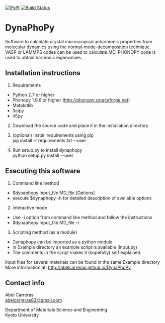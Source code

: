 [![PyPI](https://img.shields.io/pypi/dm/dynaphopy.svg?maxAge=2592000)](https://pypi.python.org/pypi/dynaphopy)
[![Build Status](https://travis-ci.org/abelcarreras/DynaPhoPy.svg?branch=development)](https://travis-ci.org/abelcarreras/DynaPhoPy)


DynaPhoPy
=========
Software to calculate crystal microscopical anharmonic properties
from molecular dynamics using the normal-mode-decomposition technique.
VASP or LAMMPS codes can be used to calculate MD. PHONOPY code
is used to obtain harmonic eigenvalues.

Installation instructions
---------------------------------------------------------

1. Requirements
  - Python 2.7 or higher
  - Phonopy 1.9.6 or higher (http://phonopy.sourceforge.net)
  - Matplotlib
  - Scipy
  - h5py

2. Download the source code and place it in the installation directory

3. (optional) Install requirements using pip
   <br>pip install -r requirements.txt --user

4. Run setup.py to install dynaphopy
  <br>python setup.py install --user


Executing this software
---------------------------------------------------------

1. Command line method
  - $dynaphopy input_file MD_file [Options]
  - execute $dynaphopy -h for detailed description of available options

2. Interactive mode
  - Use -i option from command line method and follow the instructions
  - $dynaphopy input_file MD_file -i

3. Scripting method (as a module)
  - Dynaphopy can be imported as a python module
  - In Example directory an example script is available (input.py)
  - The comments in the script makes it (hopefully) self explained.

Input files for several materials can be found in the same Example directory
More information at: http://abelcarreras.github.io/DynaPhoPy


Contact info
---------------------------------------------------------
Abel Carreras
<br>abelcarreras83@gmail.com

Department of Materials Science and Engineering
<br>Kyoto University